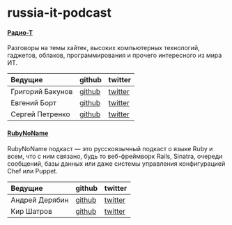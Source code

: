 russia-it-podcast
=================


#### [Радио-Т](http://www.radio-t.com/)

Разговоры на темы хайтек, высоких компьютерных технологий, гаджетов, облаков, программирования и прочего интересного из мира ИТ.


| Ведущие             | github                               | twitter                                 |
| :------------------ | ------------------------------------ | --------------------------------------- |
| Григорий Бакунов    | [github](https://github.com/bobuk)   | [twitter](https://twitter.com/bobuk)    | 
| Евгений Борт        | [github](https://github.com/umputun) | [twitter](https://twitter.com/umputun)  | 
| Сергей Петренко     | [github](https://github.com/grayru)  | [twitter](https://twitter.com/gray_ru)  | 



#### [RubyNoName](http://rubynoname.ru/)

RubyNoName подкаст — это русскоязычный подкаст о языке Ruby и всем, что с ним связано, будь то веб-фреймворк Rails, Sinatra, очереди сообщений, базы данных или даже системы управления конфигурацией Chef или Puppet.


| Ведущие             | github                                   | twitter                                   |
| :------------------ | ---------------------------------------- | ----------------------------------------- |
| Андрей Дерябин      | [github](https://github.com/aderyabin)   | [twitter](https://twitter.com/aderyabin)  | 
| Кир Шатров          | [github](https://github.com/kirs)        | [twitter](https://twitter.com/kirs)       |
